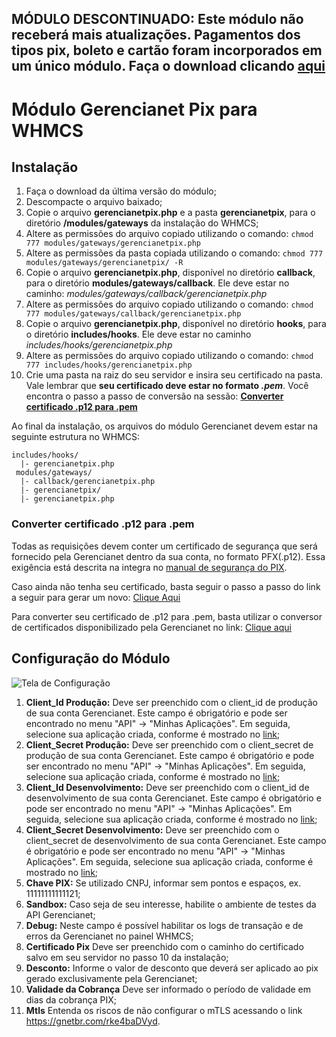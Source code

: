 ## MÓDULO DESCONTINUADO: Este módulo não receberá mais atualizações. Pagamentos dos tipos pix, boleto e cartão foram incorporados em um único módulo. Faça o download clicando [aqui](https://github.com/gerencianet/gn-api-whmcs)
# Módulo Gerencianet Pix para WHMCS

## Instalação

1. Faça o download da última versão do módulo;
2. Descompacte o arquivo baixado;
3. Copie o arquivo **gerencianetpix.php** e a pasta **gerencianetpix**, para o diretório **/modules/gateways** da instalação do WHMCS;
4. Altere as permissões do arquivo copiado utilizando o comando: `chmod 777 modules/gateways/gerencianetpix.php`
5. Altere as permissões da pasta copiada utilizando o comando: `chmod 777 modules/gateways/gerencianetpix/ -R`
6. Copie o arquivo **gerencianetpix.php**, disponível no diretório **callback**, para o diretório **modules/gateways/callback**. Ele deve estar no caminho: *modules/gateways/callback/gerencianetpix.php*
7. Altere as permissões do arquivo copiado utilizando o comando: `chmod 777 modules/gateways/callback/gerencianetpix.php`
8. Copie o arquivo **gerencianetpix.php**, disponível no diretório **hooks**, para o diretório **includes/hooks**. Ele deve estar no caminho *includes/hooks/gerencianetpix.php*
9. Altere as permissões do arquivo copiado utilizando o comando: `chmod 777 includes/hooks/gerencianetpix.php`
10. Crie uma pasta na raiz do seu servidor e insira seu certificado na pasta. Vale lembrar que **seu certificado deve estar no formato *.pem***. Você encontra o passo a passo de conversão na sessão: [**Converter certificado .p12 para .pem**](#conversao)

Ao final da instalação, os arquivos do módulo Gerencianet devem estar na seguinte estrutura no WHMCS:

```
includes/hooks/
  |- gerencianetpix.php
 modules/gateways/
  |- callback/gerencianetpix.php
  |- gerencianetpix/
  |- gerencianetpix.php
```

### <a id="conversao"></a>Converter certificado .p12 para .pem
Todas as requisições devem conter um certificado de segurança que será fornecido pela Gerencianet dentro da sua conta, no formato PFX(.p12). Essa exigência está descrita na integra no [manual de segurança do PIX](https://www.bcb.gov.br/estabilidadefinanceira/comunicacaodados).

Caso ainda não tenha seu certificado, basta seguir o passo a passo do link a seguir para gerar um novo: [Clique Aqui](https://gerencianet.com.br/artigo/como-gerar-o-certificado-para-usar-a-api-pix/)

Para converter seu certificado de .p12 para .pem, basta utilizar o conversor de certificados disponibilizado pela Gerencianet no link: [Clique aqui](https://pix.gerencianet.com.br/ferramentas/conversorGerencianet.exe)
## Configuração do Módulo

![Tela de Configuração](https://gnetbr.com/B1glJBqjBO)
1. **Client_Id Produção:** Deve ser preenchido com o client_id de produção de sua conta Gerencianet. Este campo é obrigatório e pode ser encontrado no menu "API" -> "Minhas Aplicações". Em seguida, selecione sua aplicação criada, conforme é mostrado no [link](https://gnetbr.com/Ske9THqjrO);
2. **Client_Secret Produção:** Deve ser preenchido com o client_secret de produção de sua conta Gerencianet. Este campo é obrigatório e pode ser encontrado no menu "API" ->  "Minhas Aplicações". Em seguida, selecione sua aplicação criada, conforme é mostrado no [link](https://gnetbr.com/Ske9THqjrO);
3. **Client_Id Desenvolvimento:** Deve ser preenchido com o client_id de desenvolvimento de sua conta Gerencianet. Este campo é obrigatório e pode ser encontrado no menu "API" -> "Minhas Aplicações". Em seguida, selecione sua aplicação criada, conforme é mostrado no [link](https://gnetbr.com/BJe-vIciHd);
4. **Client_Secret Desenvolvimento:** Deve ser preenchido com o client_secret de desenvolvimento de sua conta Gerencianet. Este campo é obrigatório e pode ser encontrado no menu "API" -> "Minhas Aplicações". Em seguida, selecione sua aplicação criada, conforme é mostrado no [link](https://gnetbr.com/BJe-vIciHd);
5. **Chave PIX:** Se utilizado CNPJ, informar sem pontos e espaços, ex. 11111111111121;
6. **Sandbox:** Caso seja de seu interesse, habilite o ambiente de testes da API Gerencianet;
7. **Debug:** Neste campo é possível habilitar os logs de transação e de erros da Gerencianet no painel WHMCS;
8. **Certificado Pix** Deve ser preenchido com o caminho do certificado salvo em seu servidor no passo 10 da instalação;
9. **Desconto:** Informe o valor de desconto que deverá ser aplicado ao pix gerado exclusivamente pela Gerencianet;
10. **Validade da Cobrança** Deve ser informado o período de validade em dias da cobrança PIX;
11. **Mtls** Entenda os riscos de não configurar o mTLS acessando o link https://gnetbr.com/rke4baDVyd.
